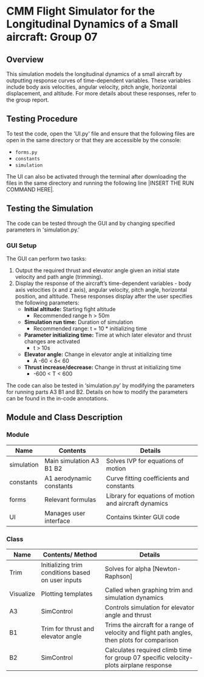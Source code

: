 # CMM Flight Simulator for the Longitudinal Dynamics of a Small aircraft: Group 07
## Overview
This simulation models the longitudinal dynamics of a small aircraft by outputting response curves of 
time-dependent variables. These variables include body axis velocities, angular velocity, pitch angle, 
horizontal displacement, and altitude. For more details about these responses, refer to the group report.

## Testing Procedure
To test the code, open the 'UI.py' file and ensure that the following files are open in the same directory or 
that they are accessible by the console:
- `forms.py`
- `constants`
- `simulation`

The UI can also be activated through the terminal after downloading the files in the same directory and 
running the following line |INSERT THE RUN COMMAND HERE|.

## Testing the Simulation
The code can be tested through the GUI and by changing specified parameters in 'simulation.py.'

### GUI Setup
The GUI can perform two tasks:
1. Output the required thrust and elevator angle given an initial state velocity and path angle (trimming).
2. Display the response of the aircraft’s time-dependent variables - body axis velocities (x and z axis), 
angular velocity, pitch angle, horizontal position, and altitude. These responses display after the user 
specifies the following parameters:
   - **Initial altitude:** Starting fight altitude
     - Recommended range h > 50m
   - **Simulation run time:** Duration of simulation
     - Recommended range: t = 10 * initializing time
   - **Parameter initializing time:** Time at which later elevator and thrust changes are activated
     - t > 10s
   - **Elevator angle:** Change in elevator angle at initializing time
     - A -60 < δ< 60 
   - **Thrust increase/decrease:** Change in thrust at initializing time
     - -600 < T < 600

The code can also be tested in ‘simulation.py’ by modifying the parameters for running parts A3 B1 and B2. 
Details on how to modify the parameters can be found in the in-code annotations.

## Module and Class Description
### Module
| Name        | Contents                  | Details                                    |
| ----------- | ------------------------- | ------------------------------------------ |
| simulation  | Main simulation A3 B1 B2  | Solves IVP for equations of motion         |
| constants   | A1  aerodynamic constants | Curve fitting coefficients and constants   |
| forms       | Relevant formulas         | Library for equations of motion and aircraft dynamics |
| UI          | Manages user interface    | Contains tkinter GUI code                  |

### Class
| Name        | Contents/ Method          | Details                                    |
| ----------- | ------------------------- | ------------------------------------------ |
| Trim        | Initializing trim conditions based on user inputs | Solves for alpha [Newton-Raphson] |
| Visualize   | Plotting templates         | Called when graphing trim and simulation dynamics |
| A3          | SimControl                | Controls simulation for elevator angle and thrust |
| B1          | Trim for thrust and elevator angle | Trims the aircraft for a range of velocity and flight path angles, then plots for comparison |
| B2          | SimControl                | Calculates required climb time for group 07 specific velocity-plots airplane response |
